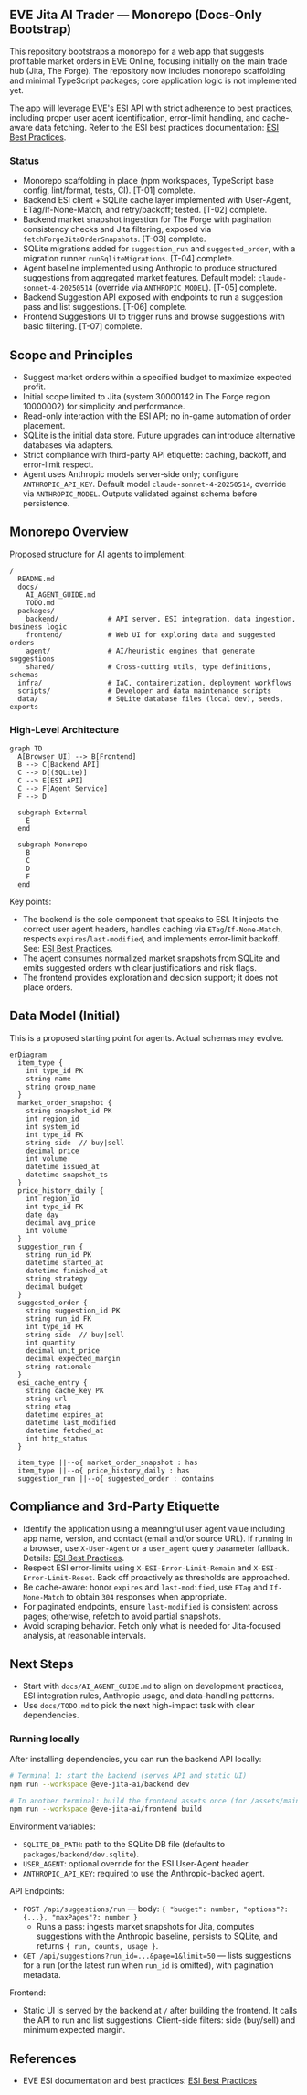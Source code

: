 ## EVE Jita AI Trader — Monorepo (Docs-Only Bootstrap)

This repository bootstraps a monorepo for a web app that suggests profitable market orders in EVE Online, focusing initially on the main trade hub (Jita, The Forge). The repository now includes monorepo scaffolding and minimal TypeScript packages; core application logic is not implemented yet.

The app will leverage EVE's ESI API with strict adherence to best practices, including proper user agent identification, error-limit handling, and cache-aware data fetching. Refer to the ESI best practices documentation: [ESI Best Practices](https://developers.eveonline.com/docs/services/esi/best-practices/).

### Status

- Monorepo scaffolding in place (npm workspaces, TypeScript base config, lint/format, tests, CI). [T-01] complete.
- Backend ESI client + SQLite cache layer implemented with User-Agent, ETag/If-None-Match, and retry/backoff; tested. [T-02] complete.
- Backend market snapshot ingestion for The Forge with pagination consistency checks and Jita filtering, exposed via `fetchForgeJitaOrderSnapshots`. [T-03] complete.
- SQLite migrations added for `suggestion_run` and `suggested_order`, with a migration runner `runSqliteMigrations`. [T-04] complete.
- Agent baseline implemented using Anthropic to produce structured suggestions from aggregated market features. Default model: `claude-sonnet-4-20250514` (override via `ANTHROPIC_MODEL`). [T-05] complete.
- Backend Suggestion API exposed with endpoints to run a suggestion pass and list suggestions. [T-06] complete.
- Frontend Suggestions UI to trigger runs and browse suggestions with basic filtering. [T-07] complete.

## Scope and Principles

- Suggest market orders within a specified budget to maximize expected profit.
- Initial scope limited to Jita (system 30000142 in The Forge region 10000002) for simplicity and performance.
- Read-only interaction with the ESI API; no in-game automation of order placement.
- SQLite is the initial data store. Future upgrades can introduce alternative databases via adapters.
- Strict compliance with third-party API etiquette: caching, backoff, and error-limit respect.
- Agent uses Anthropic models server-side only; configure `ANTHROPIC_API_KEY`. Default model `claude-sonnet-4-20250514`, override via `ANTHROPIC_MODEL`. Outputs validated against schema before persistence.

## Monorepo Overview

Proposed structure for AI agents to implement:

```text
/
  README.md
  docs/
    AI_AGENT_GUIDE.md
    TODO.md
  packages/
    backend/            # API server, ESI integration, data ingestion, business logic
    frontend/           # Web UI for exploring data and suggested orders
    agent/              # AI/heuristic engines that generate suggestions
    shared/             # Cross-cutting utils, type definitions, schemas
  infra/                # IaC, containerization, deployment workflows
  scripts/              # Developer and data maintenance scripts
  data/                 # SQLite database files (local dev), seeds, exports
```

### High-Level Architecture

```mermaid
graph TD
  A[Browser UI] --> B[Frontend]
  B --> C[Backend API]
  C --> D[(SQLite)]
  C --> E[ESI API]
  C --> F[Agent Service]
  F --> D

  subgraph External
    E
  end

  subgraph Monorepo
    B
    C
    D
    F
  end
```

Key points:

- The backend is the sole component that speaks to ESI. It injects the correct user agent headers, handles caching via `ETag`/`If-None-Match`, respects `expires`/`last-modified`, and implements error-limit backoff. See: [ESI Best Practices](https://developers.eveonline.com/docs/services/esi/best-practices/).
- The agent consumes normalized market snapshots from SQLite and emits suggested orders with clear justifications and risk flags.
- The frontend provides exploration and decision support; it does not place orders.

## Data Model (Initial)

This is a proposed starting point for agents. Actual schemas may evolve.

```mermaid
erDiagram
  item_type {
    int type_id PK
    string name
    string group_name
  }
  market_order_snapshot {
    string snapshot_id PK
    int region_id
    int system_id
    int type_id FK
    string side  // buy|sell
    decimal price
    int volume
    datetime issued_at
    datetime snapshot_ts
  }
  price_history_daily {
    int region_id
    int type_id FK
    date day
    decimal avg_price
    int volume
  }
  suggestion_run {
    string run_id PK
    datetime started_at
    datetime finished_at
    string strategy
    decimal budget
  }
  suggested_order {
    string suggestion_id PK
    string run_id FK
    int type_id FK
    string side  // buy|sell
    int quantity
    decimal unit_price
    decimal expected_margin
    string rationale
  }
  esi_cache_entry {
    string cache_key PK
    string url
    string etag
    datetime expires_at
    datetime last_modified
    datetime fetched_at
    int http_status
  }

  item_type ||--o{ market_order_snapshot : has
  item_type ||--o{ price_history_daily : has
  suggestion_run ||--o{ suggested_order : contains
```

## Compliance and 3rd-Party Etiquette

- Identify the application using a meaningful user agent value including app name, version, and contact (email and/or source URL). If running in a browser, use `X-User-Agent` or a `user_agent` query parameter fallback. Details: [ESI Best Practices](https://developers.eveonline.com/docs/services/esi/best-practices/).
- Respect ESI error-limits using `X-ESI-Error-Limit-Remain` and `X-ESI-Error-Limit-Reset`. Back off proactively as thresholds are approached.
- Be cache-aware: honor `expires` and `last-modified`, use `ETag` and `If-None-Match` to obtain `304` responses when appropriate.
- For paginated endpoints, ensure `last-modified` is consistent across pages; otherwise, refetch to avoid partial snapshots.
- Avoid scraping behavior. Fetch only what is needed for Jita-focused analysis, at reasonable intervals.

## Next Steps

- Start with `docs/AI_AGENT_GUIDE.md` to align on development practices, ESI integration rules, Anthropic usage, and data-handling patterns.
- Use `docs/TODO.md` to pick the next high-impact task with clear dependencies.

### Running locally

After installing dependencies, you can run the backend API locally:

```bash
# Terminal 1: start the backend (serves API and static UI)
npm run --workspace @eve-jita-ai/backend dev

# In another terminal: build the frontend assets once (for /assets/main.js)
npm run --workspace @eve-jita-ai/frontend build
```

Environment variables:

- `SQLITE_DB_PATH`: path to the SQLite DB file (defaults to `packages/backend/dev.sqlite`).
- `USER_AGENT`: optional override for the ESI User-Agent header.
- `ANTHROPIC_API_KEY`: required to use the Anthropic-backed agent.

API Endpoints:

- `POST /api/suggestions/run` — body: `{ "budget": number, "options"?: {...}, "maxPages"?: number }`
    - Runs a pass: ingests market snapshots for Jita, computes suggestions with the Anthropic baseline, persists to SQLite, and returns `{ run, counts, usage }`.
- `GET /api/suggestions?run_id=...&page=1&limit=50` — lists suggestions for a run (or the latest run when `run_id` is omitted), with pagination metadata.

Frontend:

- Static UI is served by the backend at `/` after building the frontend. It calls the API to run and list suggestions. Client-side filters: side (buy/sell) and minimum expected margin.

## References

- EVE ESI documentation and best practices: [ESI Best Practices](https://developers.eveonline.com/docs/services/esi/best-practices/)
